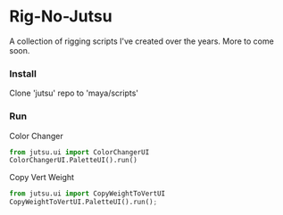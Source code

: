 # Rig-No-Jutsu
A collection of rigging scripts I've created over the years. More to come soon.

### Install
Clone 'jutsu' repo to 'maya/scripts' 

### Run
Color Changer
```python
from jutsu.ui import ColorChangerUI
ColorChangerUI.PaletteUI().run()
```
Copy Vert Weight
```python
from jutsu.ui import CopyWeightToVertUI
CopyWeightToVertUI.PaletteUI().run();
```

